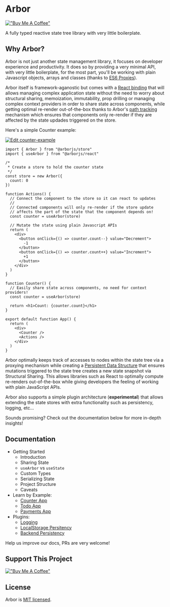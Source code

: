 # Arbor

[!["Buy Me A Coffee"](https://www.buymeacoffee.com/assets/img/custom_images/orange_img.png)](https://www.buymeacoffee.com/drborges)

A fully typed reactive state tree library with very little boilerplate.

## Why Arbor?

Arbor is not just another state management library, it focuses on developer experience and productivity. It does so by providing a very minimal API, with very little boilerplate, for the most part, you'll be working with plain Javascript objects, arrays and classes (thanks to [ES6 Proxies](https://developer.mozilla.org/en-US/docs/Web/JavaScript/Reference/Global_Objects/Proxy)).

Arbor itself is framework-aganostic but comes with a [React binding]() that will allows managing complex application state without the need to worry about structural sharing, memoization, immutability, prop drilling or managing complex context providers in order to share state across components, while getting optimal re-render out-of-the-box thanks to Arbor's [path tracking]() mechanism which ensures that components only re-render if they are affected by the state updades triggered on the store.

Here's a simple Counter example:

[![Edit counter-example](https://codesandbox.io/static/img/play-codesandbox.svg)](https://codesandbox.io/p/sandbox/counter-app-yj26xb?fontsize=14&hidenavigation=1&module=%2Fsrc%2FApp.tsx&theme=dark)

```tsx
import { Arbor } from "@arborjs/store"
import { useArbor } from "@arborjs/react"

/*
 * Create a store to hold the counter state
 */
const store = new Arbor({
  count: 0
})

function Actions() {
  // Connect the component to the store so it can react to updates
  //
  // Connected components will only re-render if the store update
  // affects the part of the state that the component depends on!
  const counter = useArbor(store)

  // Mutate the state using plain Javascript APIs
  return (
    <div>
      <button onClick={() => counter.count--} value="Decrement">
        -1
      </button>
      <button onClick={() => counter.count++} value="Increment">
        +1
      </button>
    </div>
  )
}

function Counter() {
  // Easily share state across components, no need for context providers!
  const counter = useArbor(store)

  return <h1>Count: {counter.count}</h1>
}

export default function App() {
  return (
    <div>
      <Counter />
      <Actions />
    </div>
  )
}
```

Arbor optimally keeps track of accesses to nodes within the state tree via a proxying mechanism while creating a [Persistent Data Structure](https://en.wikipedia.org/wiki/Persistent_data_structure) that ensures mutations triggered to the state tree creates a new state snapshot via Structural Sharing. This allows libraries such as React to optimally compute re-renders out-of-the-box while giving developers the feeling of working with plain JavaScript APIs.

Arbor also supports a simple plugin architecture (**experimental**) that allows extending the state stores with extra functionality such as persistency, logging, etc...

Sounds promising? Check out the documentation below for more in-depth insights!

## Documentation

- Getting Started
  - Introduction
  - Sharing State
  - `useArbor` vs `useState`
  - Custom Types
  - Serializing State
  - Project Structure
  - Caveats
- Learn by Example:
  - [Counter App](https://codesandbox.io/p/sandbox/counter-app-yj26xb)
  - [Todo App](https://codesandbox.io/p/sandbox/base-todo-app-pzgld3)
  - [Payments App](https://codesandbox.io/p/sandbox/payments-app-nvtcrm)
- Plugins:
  - [Logging]()
  - [LocalStorage Persitency]()
  - [Backend Persistency]()

Help us improve our docs, PRs are very welcome!

## Support This Project

[!["Buy Me A Coffee"](https://www.buymeacoffee.com/assets/img/custom_images/orange_img.png)](https://www.buymeacoffee.com/drborges)

## License

Arbor is [MIT licensed](./LICENSE.md).
